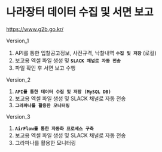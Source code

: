 # 나라장터 데이터 수집 및 서면 보고

https://www.g2b.go.kr/

Version_1
1. API를 통한 입찰공고정보, 사전규격, 낙찰내역 **`수집 및 저장`** (로컬)
2. 보고용 엑셀 파일 생성 및 **`SLACK 채널로 자동 전송`**
3. 파일 확인 후 서면 보고 수행

Version_2
1. **`API를 통한 데이터 수집 및 저장 (MySQL DB)`**
2. 보고용 엑셀 파일 생성 및 SLACK 채널로 자동 전송
3. **`그라파나를 활용한 모니터링`**

Version_3
1. **`AirFlow를 통한 자동화 프로세스 구축`**
2. 보고용 엑셀 파일 생성 및 SLACK 채널로 자동 전송
3. 그라파나를 활용한 모니터링